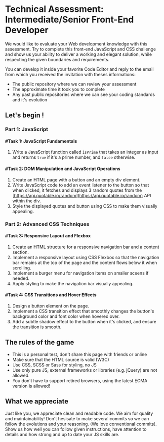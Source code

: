 # Technical Assessment: Intermediate/Senior Front-End Developer

We would like to evaluate your Web development knowledge with this assessment.
Try to complete this front-end JavaScript and CSS challenge and show us your ability to deliver a working and elegant solution, while respecting the given boundaries and requirements.

You can develop it inside your favorite Code Editor and reply to the email from which you received the invitation with theses informations:
- The public repository where we can review your assessment
- The approximate time it took you  to complete
- Any past public repositories where we can see your coding standards and it's evolution



## Let's begin ! 


### Part 1: JavaScript

#### #Task 1: JavaScript Fundamentals 

1. Write a JavaScript function called `isPrime` that takes an integer as input and returns `true` if it's a prime number, and `false` otherwise.

#### #Task 2: DOM Manipulation and JavaScript Operations 

1. Create an HTML page with a button and an empty div element.
2. Write JavaScript code to add an event listener to the button so that when clicked, it fetches and displays 3 random quotes from the [https://api.quotable.io/random](https://api.quotable.io/random) API within the div.
3. Style the displayed quotes and button using CSS to make them visually appealing.

### Part 2: Advanced CSS Techniques 

#### #Task 3: Responsive Layout and Flexbox 

1. Create an HTML structure for a responsive navigation bar and a content section.
2. Implement a responsive layout using CSS Flexbox so that the navigation bar remains at the top  of the page and the content flows below it when scrolling.
3. Implement a burger menu for navigation items on smaller sceens if needed.
4. Apply styling to make the navigation bar visually appealing.

#### #Task 4: CSS Transitions and Hover Effects 

1. Design a button element on the page.
2. Implement a CSS transition effect that smoothly changes the button's background color and font color when hovered over.
3. Add a subtle shadow effect to the button when it's clicked, and ensure the transition is smooth.

## The rules of the game
- This is a personal test, don't share this page with friends or online
- Make sure that the HTML source is valid (W3C)
- Use CSS, SCSS or Sass for styling, no JS
- Use only pure JS, external frameworks or libraries (e.g. jQuery) are not allowed.
- You don't have to support retired browsers, using the latest ECMA version is allowed!

## What we appreciate
Just like you, we appreciate clean and readable code. We aim for quality and maintainability!
Don't hesisate to make several commits so we can follow the evolutions and your reasoning. (We love conventional commits).
Show us how well you can follow given instructions, have attention to details and how strong and up to date your JS skills are.

